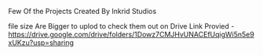 Few Of the Projects Created By Inkrid Studios


file size Are Bigger to uplod to check them out on Drive Link Provied - 
https://drive.google.com/drive/folders/1Dowz7CMJHvUNACEfUqigWi5n5e9xUKzu?usp=sharing

